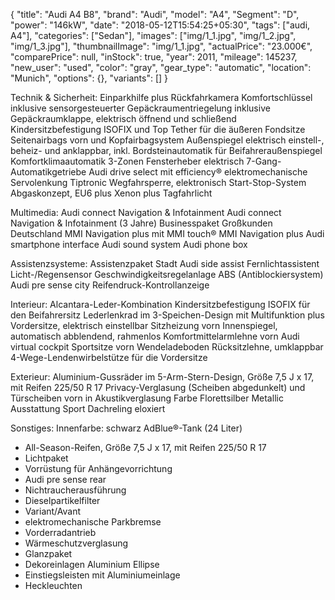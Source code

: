 {
    "title": "Audi A4 B8",
	"brand": "Audi",
	"model": "A4",
	"Segment": "D",
	"power": "146kW",
    "date": "2018-05-12T15:54:25+05:30",
    "tags": ["audi, A4"],
    "categories": ["Sedan"],
    "images": ["img/1_1.jpg", "img/1_2.jpg", "img/1_3.jpg"],
    "thumbnailImage": "img/1_1.jpg",
    "actualPrice": "23.000€",
    "comparePrice": null,
    "inStock": true,
	"year": 2011,
	"mileage": 145237,
	"new_user": "used",
	"color": "gray",
	"gear_type": "automatic",
	"location": "Munich",
    "options": {},
    "variants": []
}

Technik & Sicherheit:
Einparkhilfe plus
Rückfahrkamera
Komfortschlüssel inklusive sensorgesteuerter Gepäckraumentriegelung inklusive Gepäckraumklappe, elektrisch öffnend und schließend
Kindersitzbefestigung ISOFIX und Top Tether für die äußeren Fondsitze
Seitenairbags vorn und Kopfairbagsystem
Außenspiegel elektrisch einstell-, beheiz- und anklappbar, inkl. Bordsteinautomatik für Beifahreraußenspiegel
Komfortklimaautomatik 3-Zonen
Fensterheber elektrisch
7-Gang-Automatikgetriebe
Audi drive select mit efficiency®
elektromechanische Servolenkung
Tiptronic
Wegfahrsperre, elektronisch
Start-Stop-System
Abgaskonzept, EU6 plus
Xenon plus
Tagfahrlicht

Multimedia:
Audi connect Navigation & Infotainment
Audi connect Navigation & Infotainment (3 Jahre)
Businesspaket Großkunden Deutschland
MMI Navigation plus mit MMI touch®
MMI Navigation plus
Audi smartphone interface
Audi sound system
Audi phone box

Assistenzsysteme:
Assistenzpaket Stadt
Audi side assist
Fernlichtassistent
Licht-/Regensensor
Geschwindigkeitsregelanlage
ABS (Antiblockiersystem)
Audi pre sense city
Reifendruck-Kontrollanzeige

Interieur:
Alcantara-Leder-Kombination
Kindersitzbefestigung ISOFIX für den Beifahrersitz
Lederlenkrad im 3-Speichen-Design mit Multifunktion plus
Vordersitze, elektrisch einstellbar
Sitzheizung vorn
Innenspiegel, automatisch abblendend, rahmenlos
Komfortmittelarmlehne vorn
Audi virtual cockpit
Sportsitze vorn
Wendeladeboden
Rücksitzlehne, umklappbar
4-Wege-Lendenwirbelstütze für die Vordersitze

Exterieur:
Aluminium-Gussräder im 5-Arm-Stern-Design, Größe 7,5 J x 17, mit Reifen 225/50 R 17
Privacy-Verglasung (Scheiben abgedunkelt) und Türscheiben vorn in Akustikverglasung
Farbe Florettsilber Metallic
Ausstattung Sport
Dachreling eloxiert

Sonstiges:
Innenfarbe: schwarz
AdBlue®-Tank (24 Liter)
* All-Season-Reifen, Größe 7,5 J x 17, mit Reifen 225/50 R 17
* Lichtpaket
* Vorrüstung für Anhängevorrichtung
* Audi pre sense rear
* Nichtraucherausführung
* Dieselpartikelfilter
* Variant/Avant
* elektromechanische Parkbremse
* Vorderradantrieb
* Wärmeschutzverglasung
* Glanzpaket
* Dekoreinlagen Aluminium Ellipse
* Einstiegsleisten mit Aluminiumeinlage
* Heckleuchten
